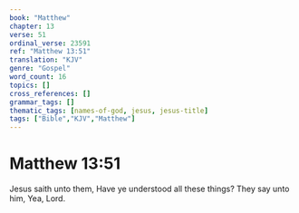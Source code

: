 ```yaml
---
book: "Matthew"
chapter: 13
verse: 51
ordinal_verse: 23591
ref: "Matthew 13:51"
translation: "KJV"
genre: "Gospel"
word_count: 16
topics: []
cross_references: []
grammar_tags: []
thematic_tags: [names-of-god, jesus, jesus-title]
tags: ["Bible","KJV","Matthew"]
---
```


# Matthew 13:51

Jesus saith unto them, Have ye understood all these things? They say unto him, Yea, Lord.
